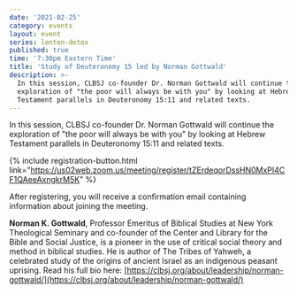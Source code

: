 ```yaml
---
date: '2021-02-25'
category: events
layout: event
series: lenten-detox
published: true
time: '7:30pm Eastern Time'
title: 'Study of Deuteronomy 15 led by Norman Gottwald'
description: >-
  In this session, CLBSJ co-founder Dr. Norman Gottwald will continue the
  exploration of "the poor will always be with you" by looking at Hebrew
  Testament parallels in Deuteronomy 15:11 and related texts.
---
```


In this session, CLBSJ co-founder Dr. Norman Gottwald will continue the
exploration of "the poor will always be with you" by looking at Hebrew
Testament parallels in Deuteronomy 15:11 and related texts.

{% include registration-button.html link="https://us02web.zoom.us/meeting/register/tZErdeqorDssHN0MxPI4CF1QAeeAxngkrM5K" %}

After registering, you will receive a confirmation email containing
information about joining the meeting.

**Norman K. Gottwald**, Professor Emeritus of Biblical Studies at New York
Theological Seminary and co-founder of the Center and Library for the
Bible and Social Justice, is a pioneer in the use of critical social
theory and method in biblical studies. He is author of The Tribes of
Yahweh, a celebrated study of the origins of ancient Israel as an
indigenous peasant uprising. Read his full bio here:
[https://clbsj.org/about/leadership/norman-gottwald/](https://clbsj.org/about/leadership/norman-gottwald/)
